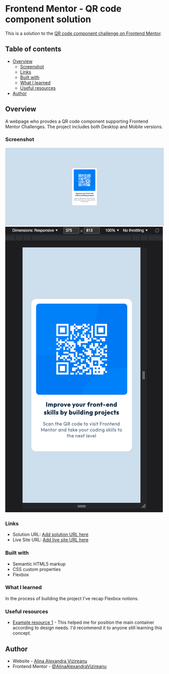 # Frontend Mentor - QR code component solution

This is a solution to the [QR code component challenge on Frontend Mentor](https://www.frontendmentor.io/challenges/qr-code-component-iux_sIO_H).

## Table of contents

- [Overview](#overview)
  - [Screenshot](#screenshot)
  - [Links](#links)
  - [Built with](#built-with)
  - [What I learned](#what-i-learned)
  - [Useful resources](#useful-resources)
- [Author](#author)

## Overview

A webpage who provdes a QR code component supporting Frontend Mentor Challenges. The project includes both Desktop and Mobile versions.

### Screenshot

![DesktopVersion](./design/DesktopVersion.jpg)
![MobileVersion](./design/MobileVersion.jpg)

### Links

- Solution URL: [Add solution URL here](https://github.com/AlinaAlexandraVizireanu/qr-code-component-main)
- Live Site URL: [Add live site URL here](https://alinaalexandravizireanu.github.io/qr-code-component-main/)

### Built with

- Semantic HTML5 markup
- CSS custom properties
- Flexbox

### What I learned

In the process of building the project I've recap Flexbox notions.

### Useful resources

- [Example resource 1](https://flexbox.malven.co/) - This helped me for position the main container according to design needs. I'd recommend it to anyone still learning this concept.

## Author

- Website - [Alina Alexandra Vizireanu](https://alinaalexandravizireanu.github.io/qr-code-component-main/)
- Frontend Mentor - [@AlinaAlexandraVizireanu](https://www.frontendmentor.io/profile/AlinaAlexandraVizireanu)

